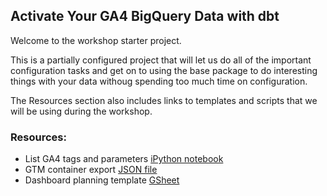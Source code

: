 ## Activate Your GA4 BigQuery Data with dbt

Welcome to the workshop starter project. 

This is a partially configured project that will let us do all of the important configuration tasks and get on to using the base package to do interesting things with your data withoug spending too much time on configuration.

The Resources section also includes links to templates and scripts that we will be using during the workshop.

### Resources:
- List GA4 tags and parameters [iPython notebook](https://colab.research.google.com/drive/18r0i1f8looUul3Ct4KM5V71T_6t8x_Nw?usp=sharing)
- GTM container export [JSON file](https://drive.google.com/file/d/1lpCRBvmNWPw13_sDoLhrBLN6lkLOZDN3/view?usp=sharing)
- Dashboard planning template [GSheet](https://docs.google.com/spreadsheets/d/1ZFp_YfHqRZwoM9JnEfi-TMo7X7T3AerxD3m2sNdOu5s/edit?usp=sharing)
